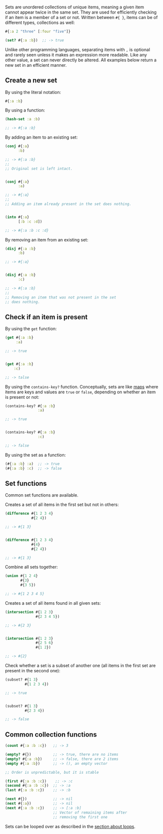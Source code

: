 Sets are unordered collections of unique items, meaning a given item cannot appear twice in the same set. They are used for efficiently checking if
an item is a member of a set or not. Written between `#{ }`, items can be of different types, collections as well:

```clojure
#{:a 2 "three" [:four "five"]}

(set? #{:a :b})  ;; -> true
```

Unlike other programming languages, separating items with `,` is optional and rarely seen unless it makes an expression more readable.
Like any other value, a set can never directly be altered. All examples below return a new set in an efficient manner.


## Create a new set

By using the literal notation:

```clojure
#{:a :b}
```

By using a function:

```clojure
(hash-set :a :b)

;; -> #{:a :b}
```

By adding an item to an existing set:

```clojure
(conj #{:a}
      :b)

;; -> #{:a :b}
;;
;; Original set is left intact.


(conj #{:a}
      :a)

;; -> #{:a}
;;
;; Adding an item already present in the set does nothing.


(into #{:a}
      [:b :c :d])

;; -> #{:a :b :c :d}
```

By removing an item from an existing set:

```clojure
(disj #{:a :b}
      :b)

;; -> #{:a}


(disj #{:a :b}
      :c)

;; -> #{:a :b}
;;
;; Removing an item that was not present in the set
;; does nothing.
```


## Check if an item is present

By using the `get` function:

```clojure
(get #{:a :b}
     :a)

;; -> true


(get #{:a :b}
    :c)

;; -> talse
```

By using the `contains-key?` function. Conceptually, sets are like [maps](/cvm/data-types/map) where items are keys and
values are `true` or `false`, depending on whether an item is present or not:

```clojure
(contains-key? #{:a :b}
               :a)

;; -> true


(contains-key? #{:a :b}
               :c)

;; -> false
```

By using the set as a function:

```clojure
(#{:a :b} :a)  ;; -> true
(#{:a :b} :c)  ;; -> false
```


## Set functions

Common set functions are available.

Creates a set of all items in the first set but not in others:

```clojure
(difference #{1 2 3 4}
            #{2 4})

;; -> #{1 3}


(difference #{1 2 3 4}
            #{4}
            #{2 4})

;; -> #{1 3}
```

Combine all sets together:

```clojure
(union #{1 2 4}
       #{3}
       #{3 5})

;; -> #{1 2 3 4 5}
```

Creates a set of all items found in all given sets:

```clojure
(intersection #{1 2 3}
              #{2 3 4 5})

;; -> #{2 3}


(intersection #{1 2 3}
              #{2 5 6}
              #{1 2})

;; -> #{2}
```

Check whether a set is a subset of another one (all items in the first set are present in the second one):

```clojure
(subset? #{1 3}
         #{1 2 3 4})

;; -> true


(subset? #{1 3}
         #{2 3 4})

;; -> false
```


## Common collection functions

```clojure
(count #{:a :b :c})   ;; -> 3

(empty? #{})          ;; -> true, there are no items
(empty? #{:a :b})     ;; -> false, there are 2 items
(empty #{:a :b})      ;; -> (), an empty vector

;; Order is unpredictable, but it is stable

(first #{:a :b :c})    ;; -> :c
(second #{:a :b :c})  ;; -> :a
(last #{:a :b :c})    ;; -> :b

(next #{})            ;; -> nil
(next #{:a})          ;; -> nil
(next #{:a :b :c})    ;; -> [:a :b]
                      ;; Vector of remaining items after
                      ;; removing the first one
```

Sets can be looped over as described in the [section about loops](/cvm/loops).
